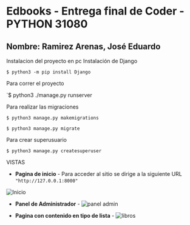 # Edbooks - Entrega final de Coder - PYTHON 31080
## Nombre: Ramirez Arenas, José Eduardo 

Instalacion del proyecto en pc 
Instalación de Django

`$ python3 -m pip install Django`

Para correr el proyecto

`$ python3 ./manage.py runserver

Para realizar las migraciones

`$ python3 manage.py makemigrations`

`$ python3 manage.py migrate`

Para crear superusuario

`$ python3 manage.py createsuperuser`

VISTAS
- **Pagina de inicio** -
Para acceder al sitio se dirige a la siguiente URL `"http://127.0.0.1:8000"`

![Inicio](https://user-images.githubusercontent.com/106790128/180829141-4c12917c-8af7-48aa-81e8-08572aeb4bd6.PNG)

- **Panel de Administrador** -
![panel admin](https://user-images.githubusercontent.com/106790128/180830218-da9aab84-10a6-487b-889d-6cf4cef1371d.PNG)

- **Pagina con contenido en tipo de lista** -
![libros](https://user-images.githubusercontent.com/106790128/180830420-12960a6f-ef2c-4509-8f52-3f16cf47ad49.PNG)



